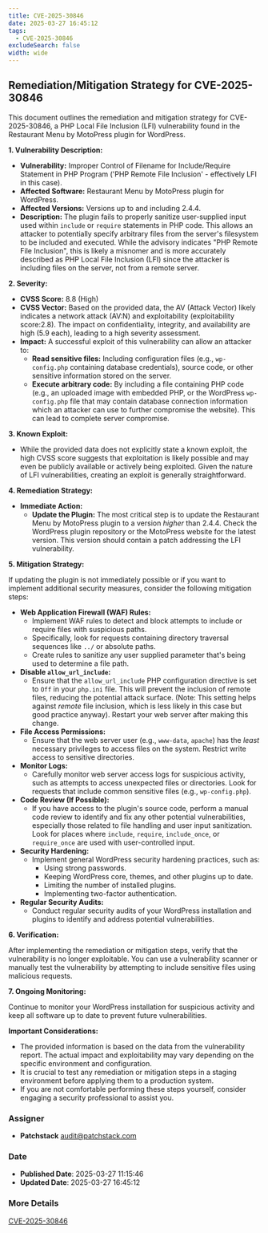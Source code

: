 ```yaml
---
title: CVE-2025-30846
date: 2025-03-27 16:45:12
tags:
  - CVE-2025-30846
excludeSearch: false
width: wide
---
```


## Remediation/Mitigation Strategy for CVE-2025-30846

This document outlines the remediation and mitigation strategy for CVE-2025-30846, a PHP Local File Inclusion (LFI) vulnerability found in the Restaurant Menu by MotoPress plugin for WordPress.

**1. Vulnerability Description:**

*   **Vulnerability:** Improper Control of Filename for Include/Require Statement in PHP Program ('PHP Remote File Inclusion' - effectively LFI in this case).
*   **Affected Software:** Restaurant Menu by MotoPress plugin for WordPress.
*   **Affected Versions:** Versions up to and including 2.4.4.
*   **Description:**  The plugin fails to properly sanitize user-supplied input used within `include` or `require` statements in PHP code.  This allows an attacker to potentially specify arbitrary files from the server's filesystem to be included and executed.  While the advisory indicates "PHP Remote File Inclusion", this is likely a misnomer and is more accurately described as PHP Local File Inclusion (LFI) since the attacker is including files on the server, not from a remote server.

**2. Severity:**

*   **CVSS Score:** 8.8 (High)
*   **CVSS Vector:**  Based on the provided data, the AV (Attack Vector) likely indicates a network attack (AV:N) and exploitability (exploitability score:2.8). The impact on confidentiality, integrity, and availability are high (5.9 each), leading to a high severity assessment.
*   **Impact:**  A successful exploit of this vulnerability can allow an attacker to:
    *   **Read sensitive files:** Including configuration files (e.g., `wp-config.php` containing database credentials), source code, or other sensitive information stored on the server.
    *   **Execute arbitrary code:** By including a file containing PHP code (e.g., an uploaded image with embedded PHP, or the WordPress `wp-config.php` file that may contain database connection information which an attacker can use to further compromise the website).  This can lead to complete server compromise.

**3. Known Exploit:**

*   While the provided data does not explicitly state a known exploit, the high CVSS score suggests that exploitation is likely possible and may even be publicly available or actively being exploited. Given the nature of LFI vulnerabilities, creating an exploit is generally straightforward.

**4. Remediation Strategy:**

*   **Immediate Action:**
    *   **Update the Plugin:**  The most critical step is to update the Restaurant Menu by MotoPress plugin to a version *higher* than 2.4.4.  Check the WordPress plugin repository or the MotoPress website for the latest version.  This version should contain a patch addressing the LFI vulnerability.

**5. Mitigation Strategy:**

If updating the plugin is not immediately possible or if you want to implement additional security measures, consider the following mitigation steps:

*   **Web Application Firewall (WAF) Rules:**
    *   Implement WAF rules to detect and block attempts to include or require files with suspicious paths.
    *   Specifically, look for requests containing directory traversal sequences like `../` or absolute paths.
    *   Create rules to sanitize any user supplied parameter that's being used to determine a file path.
*   **Disable `allow_url_include`:**
    *   Ensure that the `allow_url_include` PHP configuration directive is set to `Off` in your `php.ini` file.  This will prevent the inclusion of remote files, reducing the potential attack surface. (Note:  This setting helps against *remote* file inclusion, which is less likely in this case but good practice anyway).  Restart your web server after making this change.
*   **File Access Permissions:**
    *   Ensure that the web server user (e.g., `www-data`, `apache`) has the *least* necessary privileges to access files on the system.  Restrict write access to sensitive directories.
*   **Monitor Logs:**
    *   Carefully monitor web server access logs for suspicious activity, such as attempts to access unexpected files or directories. Look for requests that include common sensitive files (e.g., `wp-config.php`).
*   **Code Review (If Possible):**
    *   If you have access to the plugin's source code, perform a manual code review to identify and fix any other potential vulnerabilities, especially those related to file handling and user input sanitization.  Look for places where `include`, `require`, `include_once`, or `require_once` are used with user-controlled input.
*   **Security Hardening:**
    *   Implement general WordPress security hardening practices, such as:
        *   Using strong passwords.
        *   Keeping WordPress core, themes, and other plugins up to date.
        *   Limiting the number of installed plugins.
        *   Implementing two-factor authentication.
*   **Regular Security Audits:**
    *   Conduct regular security audits of your WordPress installation and plugins to identify and address potential vulnerabilities.

**6. Verification:**

After implementing the remediation or mitigation steps, verify that the vulnerability is no longer exploitable.  You can use a vulnerability scanner or manually test the vulnerability by attempting to include sensitive files using malicious requests.

**7. Ongoing Monitoring:**

Continue to monitor your WordPress installation for suspicious activity and keep all software up to date to prevent future vulnerabilities.

**Important Considerations:**

*   The provided information is based on the data from the vulnerability report. The actual impact and exploitability may vary depending on the specific environment and configuration.
*   It is crucial to test any remediation or mitigation steps in a staging environment before applying them to a production system.
*   If you are not comfortable performing these steps yourself, consider engaging a security professional to assist you.

### Assigner
- **Patchstack** <audit@patchstack.com>

### Date
- **Published Date**: 2025-03-27 11:15:46
- **Updated Date**: 2025-03-27 16:45:12

### More Details
[CVE-2025-30846](https://www.cvedetails.com/cve/CVE-2025-30846)